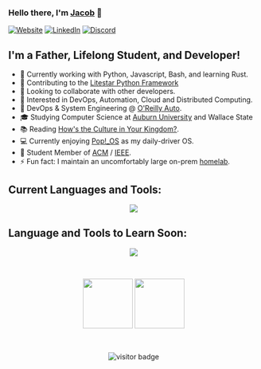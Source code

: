 ### Hello there, I'm [Jacob][linkedin] 👋

[![Website](https://img.shields.io/website?label=Website%20%20&style=for-the-badge&url=https%3A%2F%2Fscriptr.dev)](http://scriptr.dev)
[![LinkedIn](https://img.shields.io/website?color=blue&label=LinkedIn&style=for-the-badge&url=https%3A%2F%2Flinkedin.com)](https://www.linkedin.com/in/JacobCoffee/)
[![Discord](https://img.shields.io/discord/267624335836053506?color=5865F2&label=Discord%20-%20Find%20Me%20Here&logo=Discord&logoColor=5865F2&style=for-the-badge)](https://discord.gg/pydis)

## I'm a Father, Lifelong Student, and Developer!

* 🌱   Currently working with Python, Javascript, Bash, and learning Rust.
* 🌟   Contributing to the [Litestar Python Framework][litestar]
* 👯   Looking to collaborate with other developers.
* 🧐   Interested in DevOps, Automation, Cloud and Distributed Computing. 
* 💼   DevOps & System Engineering @ [O'Reilly Auto][work].
* 🎓   Studying Computer Science at [Auburn University][school] and Wallace State 
* 📚   Reading [How's the Culture in Your Kingdom?][book].
* 💻   Currently enjoying [Pop!_OS][os] as my daily-driver OS.
* 🎉   Student Member of [ACM][acm] / [IEEE][ieee].
* ⚡   Fun fact: I maintain an uncomfortably large on-prem [homelab][homelab].

## Current Languages and Tools:
<p align="center">
  <a href="[https://skillicons.dev](https://scriptr.dev/cv/)">
    <img src="https://skillicons.dev/icons?i=linux,py,django,fastapi,tailwind,ansible,grafana,nginx,jenkins,java,powershell,bash,visualstudio,vscode,vim,azure,aws,redis,postgres,docker,regex,js,git,github,html,css&theme=dark" />
  </a>
</p>

## Language and Tools to Learn Soon:
<p align="center">
  <a href="[https://skillicons.dev](https://scriptr.dev/cv/)">
    <img src="https://skillicons.dev/icons?i=rust,kubernetes,ts,go&theme=dark" />

  </a>
</p>

<br />

<p align="center">
<a href= "mailto:jacobcoffee@acm.org"><img src="https://github.com/halfrost/halfrost/blob/master/icons/ACM.png" height="100" width="100"/></a>
<a href= "mailto:jcoffee@ieee.org"><img src="https://github.com/halfrost/halfrost/blob/master/icons/IEEE.png" height="100" width="100"/></a>
</p>

<br />

<p  align="center"><img src="https://visitor-badge.laobi.icu/badge?page_id=jacobcoffee" alt="visitor badge"/></p>

[website]: https://scriptr.dev
[github]: https://www.github.com/JacobCoffee
[linkedin]: https://linkedin.com/in/JacobCoffee
[book]: https://www.goodreads.com/book/show/53382181-how-s-the-culture-in-your-kingdom
[os]: https://pop.system76.com/
[school]: http://bulletin.auburn.edu/undergraduate/samuelginncollegeofengineering/departmentofcomputerscienceandsoftwareengineering/
[work]: https://corporate.oreillyauto.com/
[ieee]: mailto:jcoffee@ieee.org
[acm]: mailto:jacobcoffee@acm.org
[homelab]: https://www.reddit.com/r/homelab
[litestar]: https://litestar.dev/

